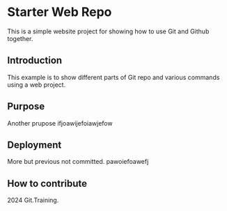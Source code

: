 # Starter Web Repo
This is a simple website project for showing how to use Git and Github together.

## Introduction
This example is to show different parts of Git repo and various commands using a web project.

## Purpose
Another prupose ifjoawijefoiawjefow

## Deployment
More but previous not committed.
pawoiefoawefj

## How to contribute

2024 Git.Training.

